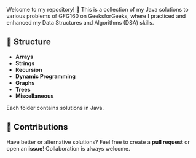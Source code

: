 Welcome to my repository! 🎉 This is a collection of my Java solutions to various problems of GFG160 on GeeksforGeeks, where I practiced and enhanced my Data Structures and Algorithms (DSA) skills.

<h2>📂 Structure</h2>
            <ul>
                <li><strong>Arrays</strong></li>
                <li><strong>Strings</strong></li>
                <li><strong>Recursion</strong></li>
                <li><strong>Dynamic Programming</strong></li>
                <li><strong>Graphs</strong></li>
                <li><strong>Trees</strong></li>
                <li><strong>Miscellaneous</strong></li>
            </ul>
            <p>Each folder contains solutions in Java.</p>

<h2>📢 Contributions</h2>
            <p>Have better or alternative solutions? Feel free to create a <strong>pull request</strong> or open an <strong>issue</strong>! Collaboration is always welcome.</p>
